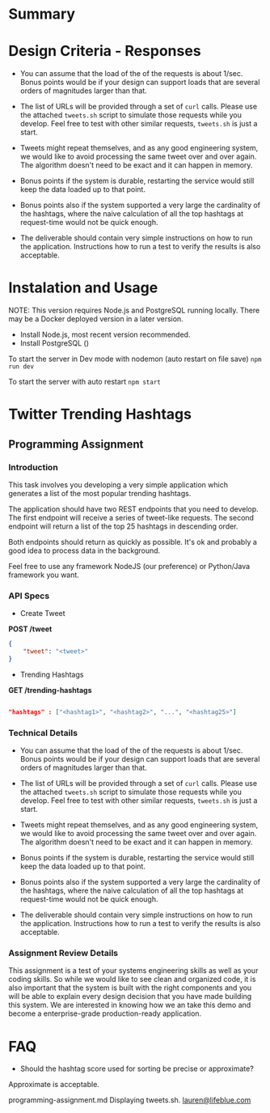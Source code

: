 # Summary


# Design Criteria - Responses

* You can assume that the load of the of the requests is about 1/sec. Bonus points would be if your design can support loads that are several orders of magnitudes larger than that.

* The list of URLs will be provided through a set of `curl` calls. Please use the attached `tweets.sh` script to simulate those requests while you develop. Feel free to test with other similar requests, `tweets.sh` is just a start.

* Tweets might repeat themselves, and as any good engineering system, we would like to avoid processing the same tweet over and over again. The algorithm doesn't need to be exact and it can happen in memory.

* Bonus points if the system is durable, restarting the service would still keep the data loaded up to that point.

* Bonus points also if the system supported a very large the cardinality of the hashtags, where the naive calculation of all the top hashtags at request-time would not be quick enough.

* The deliverable should contain very simple instructions on how to run the application. Instructions how to run a test to verify the results is also acceptable.



# Instalation and Usage
NOTE: This version requires Node.js and PostgreSQL running locally. There may be a Docker deployed version in a later version. 

* Install Node.js, most recent version recommended.
* Install PostgreSQL ()

To start the server in Dev mode with nodemon (auto restart on file save)
```npm run dev```

To start the server with auto restart
```npm start```

# Twitter Trending Hashtags

## Programming Assignment

### Introduction

This task involves you developing a very simple application which generates a list of the most popular trending hashtags.

The application should have two REST endpoints that you need to develop. The first endpoint will receive a series of tweet-like requests. The second endpoint will return a list of the top 25 hashtags in descending order.

Both endpoints should return as quickly as possible. It's ok and probably a good idea to process data in the background.

Feel free to use any framework NodeJS (our preference) or Python/Java framework you want.


### API Specs

* Create Tweet

**POST /tweet**

```json
{
    "tweet": "<tweet>"
}
```

* Trending Hashtags

**GET /trending-hashtags**

```json

"hashtags" : ["<hashtag1>", "<hashtag2>", "...", "<hashtag25>"]
```

### Technical Details

* You can assume that the load of the of the requests is about 1/sec. Bonus points would be if your design can support loads that are several orders of magnitudes larger than that.

* The list of URLs will be provided through a set of `curl` calls. Please use the attached `tweets.sh` script to simulate those requests while you develop. Feel free to test with other similar requests, `tweets.sh` is just a start.

* Tweets might repeat themselves, and as any good engineering system, we would like to avoid processing the same tweet over and over again. The algorithm doesn't need to be exact and it can happen in memory.

* Bonus points if the system is durable, restarting the service would still keep the data loaded up to that point.

* Bonus points also if the system supported a very large the cardinality of the hashtags, where the naive calculation of all the top hashtags at request-time would not be quick enough.

* The deliverable should contain very simple instructions on how to run the application. Instructions how to run a test to verify the results is also acceptable.


### Assignment Review Details

This assignment is a test of your systems engineering skills as well as your coding skills. So while we would like to see clean and organized code, it is also important that the system is built with the right components and you will be able to explain every design decision that you have made building this system. We are interested in knowing how we an take this demo and become a enterprise-grade production-ready application.

# FAQ

* Should the hashtag score used for sorting be precise or approximate?

Approximate is acceptable.




programming-assignment.md
Displaying tweets.sh. lauren@lifeblue.com